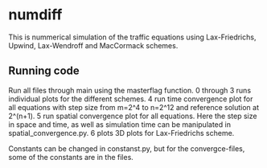 # numdiff
This is nummerical simulation of the traffic equations using Lax-Friedrichs, Upwind, Lax-Wendroff and MacCormack schemes.

## Running code
Run all files through main using the masterflag function.
0 through 3 runs individual plots for the different schemes.
4 run time convergence plot for all equations with step size from m=2^4 to n=2^12 and reference solution at 2^(n+1).
5 run spatial convergence plot for all equations. Here the step size in space and time, as well as simulation time can be manipulated in spatial_convergence.py.
6 plots 3D plots for Lax-Friedrichs scheme.

Constants can be changed in constanst.py, but for the convergce-files, some of the constants are in the files.

